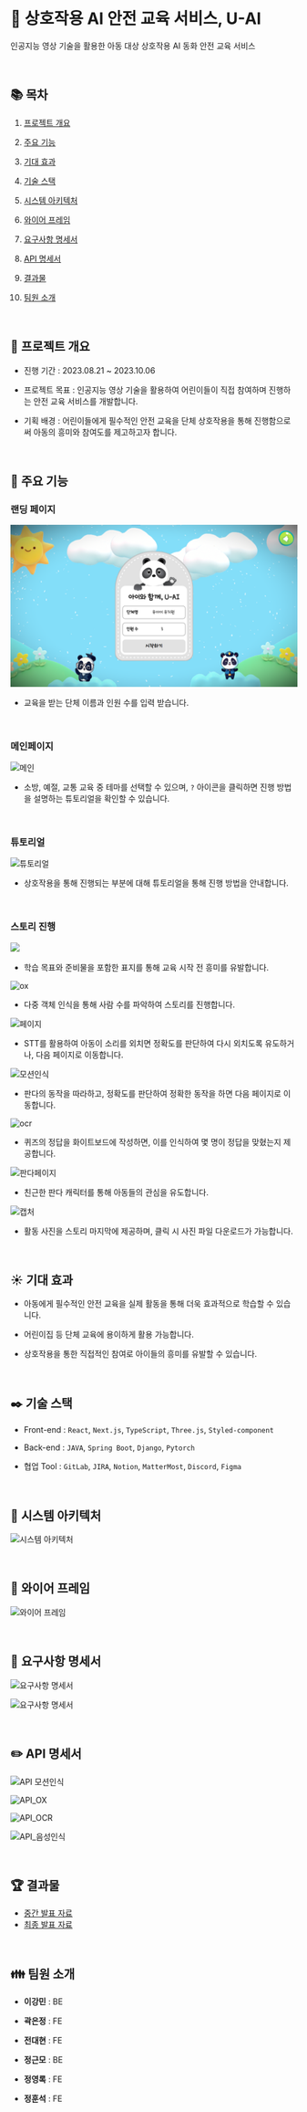 # :runner: 상호작용 AI 안전 교육 서비스, U-AI

인공지능 영상 기술을 활용한 아동 대상 상호작용 AI 동화 안전 교육 서비스

<br/>

## :books: 목차

1. [프로젝트 개요](#speech_balloon-프로젝트-개요)

2. [주요 기능](#loudspeaker-주요-기능)

3. [기대 효과](#sunny-기대-효과)

4. [기술 스택](#black_nib-기술-스택)

5. [시스템 아키텍처](#open_file_folder-시스템-아키텍처)

6. [와이어 프레임](#microscope-와이어-프레임)

7. [요구사항 명세서](#memo-요구사항-명세서)

8. [API 명세서](#pencil2-api-명세서)

9. [결과물](#trophy-결과물)

10. [팀원 소개](#family-팀원-소개)

<br/>

## :speech_balloon: 프로젝트 개요

- 진행 기간 : 2023.08.21 ~ 2023.10.06

- 프로젝트 목표 : 인공지능 영상 기술을 활용하여 어린이들이 직접 참여하며 진행하는 안전 교육 서비스를 개발합니다.

- 기획 배경 : 어린이들에게 필수적인 안전 교육을 단체 상호작용을 통해 진행함으로써 아동의 흥미와 참여도를 제고하고자 합니다.

<br/>

## :loudspeaker: 주요 기능

### 랜딩 페이지

![랜딩](README/랜딩페이지.png)

- 교육을 받는 단체 이름과 인원 수를 입력 받습니다.

<br/>

### 메인페이지

![메인](C:\Users\SSAFY\Desktop\S09P22E104\README\메인페이지.png)

- 소방, 예절, 교통 교육 중 테마를 선택할 수 있으며, `?` 아이콘을 클릭하면 진행 방법을 설명하는 튜토리얼을 확인할 수 있습니다.

<br/>

### 튜토리얼

![튜토리얼](C:\Users\SSAFY\Desktop\S09P22E104\README\튜토리얼페이지.png)

- 상호작용을 통해 진행되는 부분에 대해 튜토리얼을 통해 진행 방법을 안내합니다.

<br/>

### 스토리 진행

![](C:\Users\SSAFY\AppData\Roaming\marktext\images\2023-10-05-15-24-17-image.png)

- 학습 목표와 준비물을 포함한 표지를 통해 교육 시작 전 흥미를 유발합니다.

![ox](C:\Users\SSAFY\Desktop\S09P22E104\README\ox페이지.png)

- 다중 객체 인식을 통해 사람 수를 파악하여 스토리를 진행합니다.

![페이지](C:\Users\SSAFY\Desktop\S09P22E104\README\stt페이지.png)

- STT를 활용하여 아동이 소리를 외치면 정확도를 판단하여 다시 외치도록 유도하거나, 다음 페이지로 이동합니다.

![모션인식](C:\Users\SSAFY\Desktop\S09P22E104\README\모션인식페이지.png)

- 판다의 동작을 따라하고, 정확도를 판단하여 정확한 동작을 하면 다음 페이지로 이동합니다.

![ocr](C:\Users\SSAFY\Desktop\S09P22E104\README\ocr페이지.jpg)

- 퀴즈의 정답을 화이트보드에 작성하면, 이를 인식하여 몇 명이 정답을 맞혔는지 제공합니다.

![판다페이지](C:\Users\SSAFY\Desktop\S09P22E104\README\판다페이지.png)

- 친근한 판다 캐릭터를 통해 아동들의 관심을 유도합니다.

![캡처](C:\Users\SSAFY\Desktop\S09P22E104\README\캡처페이지.png)

- 활동 사진을 스토리 마지막에 제공하며, 클릭 시 사진 파일 다운로드가 가능합니다.

<br/>

## :sunny: 기대 효과

- 아동에게 필수적인 안전 교육을 실제 활동을 통해 더욱 효과적으로 학습할 수 있습니다.

- 어린이집 등 단체 교육에 용이하게 활용 가능합니다.

- 상호작용을 통한 직접적인 참여로 아이들의 흥미를 유발할 수 있습니다.

<br/>

## :black_nib: 기술 스택

- Front-end :  `React`, `Next.js`, `TypeScript`, `Three.js`, `Styled-component`

- Back-end : `JAVA`, `Spring Boot`, `Django`, `Pytorch`

- 협업 Tool : `GitLab`, `JIRA`, `Notion`, `MatterMost`, `Discord`, `Figma`

<br/>

## :open_file_folder: 시스템 아키텍처

![시스템 아키텍처](C:\Users\SSAFY\Desktop\S09P22E104\README\architecture.png)

<br/>

## :microscope: 와이어 프레임

![와이어 프레임](C:\Users\SSAFY\Desktop\S09P22E104\README\와이어프레임.png)

<br/>

## :memo: 요구사항 명세서

![요구사항 명세서](C:\Users\SSAFY\Desktop\S09P22E104\README\요구사항_명세서1.png)

![요구사항 명세서](C:\Users\SSAFY\Desktop\S09P22E104\README\요구사항_명세서2.png)

<br/>

## :pencil2: API 명세서

![API 모션인식](C:\Users\SSAFY\Desktop\S09P22E104\README\api_모션인식.png)

![API_OX](C:\Users\SSAFY\Desktop\S09P22E104\README\api_ox.png)

![API_OCR](C:\Users\SSAFY\Desktop\S09P22E104\README\api_ocr.png)

![API_음성인식](C:\Users\SSAFY\Desktop\S09P22E104\README\api_음성인식.png)

<br/>

## :trophy: 결과물

- [중간 발표 자료](https://drive.google.com/file/d/1HFNwo7lHW85fRsJFJW48vq73_kQEnRpQ/view?usp=drive_link)
- [최종 발표 자료](https://drive.google.com/file/d/1SAf3oBKZLmWy3u49IUph8HGWM52VC65J/view?usp=drive_link)

<br/>

## :family: 팀원 소개

- **이강민** : BE

- **곽은정** : FE

- **전대현** : FE

- **정근모** : BE

- **정영록** : FE

- **정훈석** : FE
